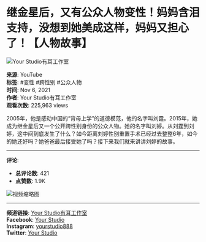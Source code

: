 # 继金星后，又有公众人物变性！妈妈含泪支持，没想到她美成这样，妈妈又担心了！【人物故事】

![Your Studio有耳工作室](https://i.ytimg.com/an/FhktojBok7f7CD4ykaRKTA/featured_channel.jpg?v=5da4bb0d)

**来源**: YouTube  
**标签**: #变性 #跨性别 #公众人物  
**时间**: Nov 6, 2021  
**作者**: Your Studio有耳工作室  
**观看次数**: 225,963 views

2005年，他是感动中国的“背母上学”的道德模范，他的名字叫刘霆。2015年，她成为继金星后又一个公开跨性别身份的公众人物。她的名字叫刘婷。从刘霆到刘婷，这中间到底发生了什么？如今距离刘婷性别重置手术已经过去整整6年，如今的她还好吗？她爸爸最后接受她了吗？接下来我们就来讲讲刘婷的故事。

---

**评论**: 
- **总评论数**: 421
- **点赞数**: 1.9K

![视频缩略图](https://i.ytimg.com/vi/BJIPTg23p9w/hqdefault.jpg?sqp=-oaymwEmCKgBEF5IWvKriqkDGQgBFQAAiEIYAdgBAeIBCggYEAIYBjgBQAE=&rs=AOn4CLAI1DCNx_0tCsyLXwc6UB9ippP5vg)

---

**频道链接**: [Your Studio有耳工作室](https://www.youtube.com/channel/UCFhktojBok7f7CD4ykaRKTA/videos)  
**Facebook**: [Your Studio](https://www.facebook.com/%E6%9C%89%E8%80%B3%E5%B7%A5%E4%BD%9C%E5%AE%A4-Your-Studio-114596669963767/?modal=admin_todo_tour)  
**Instagram**: [yourstudio888](https://www.instagram.com/lilyyoustudio/)  
**Twitter**: [Your Studio](https://twitter.com/YourStudio2)
<!-- tcd_original_link https://www.youtube.com/watch?v=wCVT2DSEnvw -->
